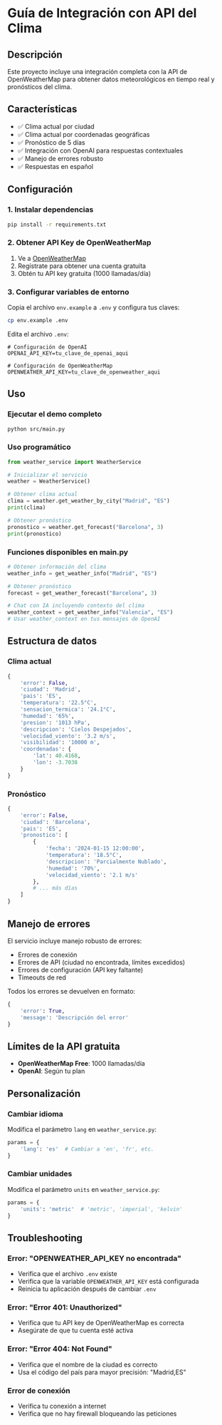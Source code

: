 # Guía de Integración con API del Clima

## Descripción

Este proyecto incluye una integración completa con la API de OpenWeatherMap para obtener datos meteorológicos en tiempo real y pronósticos del clima.

## Características

- ✅ Clima actual por ciudad
- ✅ Clima actual por coordenadas geográficas
- ✅ Pronóstico de 5 días
- ✅ Integración con OpenAI para respuestas contextuales
- ✅ Manejo de errores robusto
- ✅ Respuestas en español

## Configuración

### 1. Instalar dependencias

```bash
pip install -r requirements.txt
```

### 2. Obtener API Key de OpenWeatherMap

1. Ve a [OpenWeatherMap](https://openweathermap.org/api)
2. Regístrate para obtener una cuenta gratuita
3. Obtén tu API key gratuita (1000 llamadas/día)

### 3. Configurar variables de entorno

Copia el archivo `env.example` a `.env` y configura tus claves:

```bash
cp env.example .env
```

Edita el archivo `.env`:

```env
# Configuración de OpenAI
OPENAI_API_KEY=tu_clave_de_openai_aqui

# Configuración de OpenWeatherMap
OPENWEATHER_API_KEY=tu_clave_de_openweather_aqui
```

## Uso

### Ejecutar el demo completo

```bash
python src/main.py
```

### Uso programático

```python
from weather_service import WeatherService

# Inicializar el servicio
weather = WeatherService()

# Obtener clima actual
clima = weather.get_weather_by_city("Madrid", "ES")
print(clima)

# Obtener pronóstico
pronostico = weather.get_forecast("Barcelona", 3)
print(pronostico)
```

### Funciones disponibles en main.py

```python
# Obtener información del clima
weather_info = get_weather_info("Madrid", "ES")

# Obtener pronóstico
forecast = get_weather_forecast("Barcelona", 3)

# Chat con IA incluyendo contexto del clima
weather_context = get_weather_info("Valencia", "ES")
# Usar weather_context en tus mensajes de OpenAI
```

## Estructura de datos

### Clima actual

```python
{
    'error': False,
    'ciudad': 'Madrid',
    'pais': 'ES',
    'temperatura': '22.5°C',
    'sensacion_termica': '24.1°C',
    'humedad': '65%',
    'presion': '1013 hPa',
    'descripcion': 'Cielos Despejados',
    'velocidad_viento': '3.2 m/s',
    'visibilidad': '10000 m',
    'coordenadas': {
        'lat': 40.4168,
        'lon': -3.7038
    }
}
```

### Pronóstico

```python
{
    'error': False,
    'ciudad': 'Barcelona',
    'pais': 'ES',
    'pronostico': [
        {
            'fecha': '2024-01-15 12:00:00',
            'temperatura': '18.5°C',
            'descripcion': 'Parcialmente Nublado',
            'humedad': '70%',
            'velocidad_viento': '2.1 m/s'
        },
        # ... más días
    ]
}
```

## Manejo de errores

El servicio incluye manejo robusto de errores:

- Errores de conexión
- Errores de API (ciudad no encontrada, límites excedidos)
- Errores de configuración (API key faltante)
- Timeouts de red

Todos los errores se devuelven en formato:

```python
{
    'error': True,
    'message': 'Descripción del error'
}
```

## Límites de la API gratuita

- **OpenWeatherMap Free**: 1000 llamadas/día
- **OpenAI**: Según tu plan

## Personalización

### Cambiar idioma

Modifica el parámetro `lang` en `weather_service.py`:

```python
params = {
    'lang': 'es'  # Cambiar a 'en', 'fr', etc.
}
```

### Cambiar unidades

Modifica el parámetro `units` en `weather_service.py`:

```python
params = {
    'units': 'metric'  # 'metric', 'imperial', 'kelvin'
}
```

## Troubleshooting

### Error: "OPENWEATHER_API_KEY no encontrada"

- Verifica que el archivo `.env` existe
- Verifica que la variable `OPENWEATHER_API_KEY` está configurada
- Reinicia tu aplicación después de cambiar `.env`

### Error: "Error 401: Unauthorized"

- Verifica que tu API key de OpenWeatherMap es correcta
- Asegúrate de que tu cuenta esté activa

### Error: "Error 404: Not Found"

- Verifica que el nombre de la ciudad es correcto
- Usa el código del país para mayor precisión: "Madrid,ES"

### Error de conexión

- Verifica tu conexión a internet
- Verifica que no hay firewall bloqueando las peticiones
